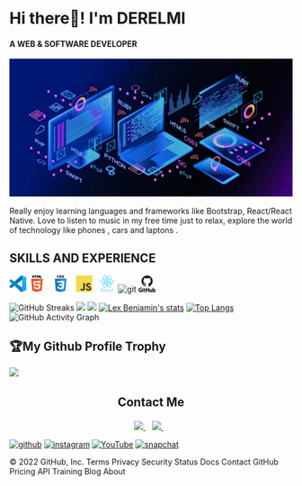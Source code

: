   # Hi there👋! I'm DERELMI
#### A WEB & SOFTWARE DEVELOPER
![WEB & SOFTWARE DEVELOPER](https://github.com/Derelmi/Derelmi/blob/main/programming-web-banner-best-languages-260nw-1676060566%20(2).jpg)

Really enjoy learning languages and frameworks like Bootstrap, React/React Native. Love to listen to music in my free time just to relax, explore the world of technology like phones , cars and laptons .

## SKILLS AND EXPERIENCE 
<!--   * ☀ REACT
  * 📱 JS 
  * 💻 HTML
  * 🎨 CSS 
  * 🛠 PHP
  * 🎮 PY -->

  <p align="left">
   <img src="https://raw.githubusercontent.com/github/explore/80688e429a7d4ef2fca1e82350fe8e3517d3494d/topics/visual-studio-code/visual-studio-code.png" alt="Visual Studio Code" width="30" >
<img src="https://raw.githubusercontent.com/devicons/devicon/master/icons/html5/html5-original-wordmark.svg" alt="html5" width="30" >&nbsp;&nbsp; 
  <img src="https://raw.githubusercontent.com/devicons/devicon/master/icons/css3/css3-original-wordmark.svg" alt="css3" width="30" >&nbsp;&nbsp; 
<img src="https://raw.githubusercontent.com/devicons/devicon/master/icons/javascript/javascript-original.svg" alt="javascript" width="30" >&nbsp;&nbsp; 
  <img src="https://raw.githubusercontent.com/devicons/devicon/master/icons/react/react-original-wordmark.svg" alt="react" width="30"/> 
  <img src="https://www.vectorlogo.zone/logos/git-scm/git-scm-icon.svg" alt="git" width="30" > 
  <img src="https://raw.githubusercontent.com/devicons/devicon/master/icons/github/github-original-wordmark.svg" alt="mysql" width="30" >&nbsp;&nbsp;
</p>


![GitHub Streaks](http://github-readme-streak-stats.herokuapp.com?user=Derelmi&theme=dracula&hide_border=true)
![](https://github-profile-summary-cards.vercel.app/api/cards/profile-details?username=Derelmi&theme=github_dark)
![](https://github-profile-summary-cards.vercel.app/api/cards/most-commit-language?username=Derelmi&theme=github_dark)
[![Lex Benjamin's stats](https://github-readme-stats.vercel.app/api?username=Derelmi&show_icons=true&theme=github_dark)](https://github.com/Derelmi)
[![Top Langs](https://github-readme-stats.vercel.app/api/top-langs/?username=Derelmi&layout=compact&langs_count=10&theme=github_dark&hide_border=true&count-private=true)](https://github.com/Derelmi)
![GitHub Activity Graph](https://activity-graph.herokuapp.com/graph?username=Derelmi&theme=dracula)  

 <h2>🏆My Github Profile Trophy</h2>
<img width=800 src="https://github-profile-trophy.vercel.app/?username=Derelmi&column=8&theme=gruvbox&no-frame=false"/>

## <p align= "center"> Contact Me </p>
<p align= "center">
 <a href="mailto:richardnjom12@gmail.com?subject=REQUEST">
    <img src="https://img.shields.io/badge/Gmail-D14836?style=for-the-badge&logo=gmail&logoColor=white" />
  </a>&nbsp;&nbsp;
<!--   <a href="https://t.me/sayaprayer">
    <img src="https://img.shields.io/badge/Telegram-2CA5E0?style=for-the-badge&logo=telegram&logoColor=white" />        
  </a>&nbsp;&nbsp; -->
 <a href="https://wa.me/+233500018787">
    <img src="https://img.shields.io/badge/WhatsApp-25D366?style=for-the-badge&logo=whatsapp&logoColor=white" />        
  </a>&nbsp;&nbsp;
</p>

[<img src='https://cdn.jsdelivr.net/npm/simple-icons@3.0.1/icons/github.svg' alt='github' height='40'>](https://github.com/Derelmi)  [<img src='https://cdn.jsdelivr.net/npm/simple-icons@3.0.1/icons/instagram.svg' alt='instagram' height='40'>](https://www.instagram.com/de_rel_mi/)  [<img src='https://cdn.jsdelivr.net/npm/simple-icons@3.0.1/icons/youtube.svg' alt='YouTube' height='40'>](https://www.youtube.com/channel/De_Rel_Mi)  [<img src='https://cdn.jsdelivr.net/npm/simple-icons@3.0.1/icons/snapchat.svg' alt='snapchat' height='40'>](chukwu-derelmi)
 
© 2022 GitHub, Inc.
Terms
Privacy
Security
Status
Docs
Contact GitHub
Pricing
API
Training
Blog
About

